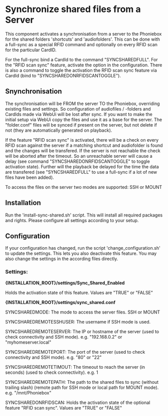 # Synchronize shared files from a Server

This component activates a synchronisation from a server to the Phoniebox for the shared folders 'shortcuts' and 'audiofolders'.
This can be done with a full-sync as a special RFID command and optionally on every RFID scan for the particular CardID.

For the full-sync bind a CardId to the command "SYNCSHAREDFULL".
For the "RFID scan sync" feature, activate the option in the configuration. There is also a command to toggle the activation the RFID scan sync feature via CardId (bind to "SYNCSHAREDONRFIDSCANTOGGLE").

## Snynchronisation

The synchronisation will be FROM the server TO the Phoniebox, overriding existing files and settings. So configuration of audiofiles / -folders and CardIds made via WebUi will be lost after sync.
If you want to make the initial setup via WebUi copy the files and use it as a base for the server.
The "folder.conf" files will be synced if present on the server, but not delete if not (they are automatically generated on playback).

If the feature "RFID scan sync" is activated, there will be a check on every RFID scan against the server if a matching shortcut and audiofolder is found and the changes will be transfered.
If the server is not reachable the check will be aborted after the timeout. So an unreachable server will cause a delay (see command "SYNCSHAREDONRFIDSCANTOGGLE" to toggle activation state). 
Further will the playback be delayed for the time the data are transfered (see "SYNCSHAREDFULL" to use a full-sync if a lot of new files have been added).

To access the files on the server two modes are supported: SSH or MOUNT

## Installation

Run the 'install-sync-shared.sh' script. This will install all required packages and rights.
Please configure all settings according to your setup.


## Configuration

If your configuration has changed, run the script 'change_configuration.sh' to update the settings. This lets you also deactivate this feature.
You may also change the settings in the according files directly.

### Settings:

**{INSTALLATION_ROOT}/settings/Sync_Shared_Enabled**

Holds the activation state of this feature. Values are "TRUE" or "FALSE"


**{INSTALLATION_ROOT}/settings/sync_shared.conf**

SYNCSHAREDMODE: The mode to access the server files. SSH or MOUNT

SYNCSHAREDREMOTESSHUSER: The username if SSH mode is used.

SYNCSHAREDREMOTESERVER: The IP or hostname of the server (used to check connectivity and SSH mode). e.g. "192.168.0.2" or "myhomeserver.local"

SYNCSHAREDREMOTEPORT: The port of the server (used to check connectivity and SSH mode). e.g. "80" or "22"

SYNCSHAREDREMOTETIMOUT: The timeout to reach the server (in seconds) (used to check connectivity). e.g. 1

SYNCSHAREDREMOTEPATH: The path to the shared files to sync (without trailing slash) (remote path for SSH mode or local path for MOUNT mode). e.g. "/mnt/Phoniebox"

SYNCSHAREDONRFIDSCAN: Holds the activation state of the optional feature "RFID scan sync". Values are "TRUE" or "FALSE"
